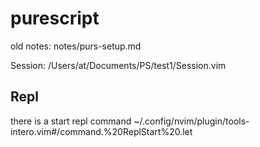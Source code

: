 
# purescript

old notes: notes/purs-setup.md

Session:
/Users/at/Documents/PS/test1/Session.vim

## Repl
there is a start repl command
~/.config/nvim/plugin/tools-intero.vim#/command.%20ReplStart%20.let













